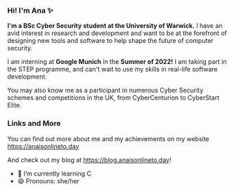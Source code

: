 ### Hi! I'm Ana ✨

**I'm a BSc Cyber Security student at the University of Warwick.** I have an avid interest in research and development and want to be at the forefront of designing new tools and software to help shape the future of computer security.

I am interning at **Google Munich** in the **Summer of 2022!** I am taking part in the STEP programme, and can't wait to use my skills in real-life software development.

You may also know me as a participant in numerous Cyber Security schemes and competitions in the UK, from CyberCenturion to CyberStart Elite.

### Links and More

You can find out more about me and my achievements on my website https://anaisonlineto.day

And check out my blog at https://blog.anaisonlineto.day!

- 🌱 I’m currently learning C
- 😄 Pronouns: she/her

